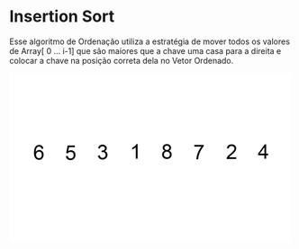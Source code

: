 # Insertion Sort

Esse algoritmo de Ordenação utiliza a estratégia de mover todos os valores de Array[ 0 ... i-1\] que são maiores que a chave uma casa para a direita e colocar a chave na posição correta dela no Vetor Ordenado.


![](https://github.com/sc-math/Sort-Algorithms/blob/main/Insertion%20Sort/gif/Insertion-sort-exemple.gif)
